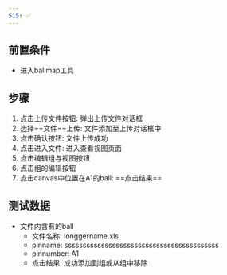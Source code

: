 ```yaml
---
S15: ✅
---
```


## 前置条件

- 进入ballmap工具

## 步骤

1. 点击上传文件按钮: 弹出上传文件对话框
2. 选择==文件==上传: 文件添加至上传对话框中
3. 点击确认按钮: 文件上传成功
4. 点击进入文件: 进入查看视图页面
5. 点击编辑组与视图按钮
6. 点击组的编辑按钮
7. 点击canvas中位置在A1的ball: ==点击结果==

## 测试数据

- 文件内含有的ball
	- 文件名称: longgername.xls
	- pinname: ssssssssssssssssssssssssssssssssssssssssss
	- pinnumber: A1
	- 点击结果: 成功添加到组或从组中移除

